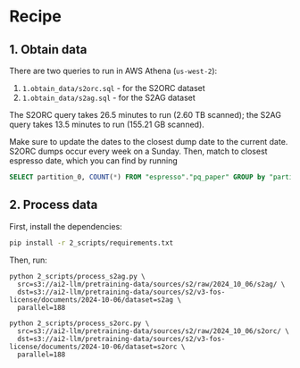 # Recipe

## 1. Obtain data

There are two queries to run in AWS Athena (`us-west-2`):

1. `1.obtain_data/s2orc.sql` - for the S2ORC dataset
2. `1.obtain_data/s2ag.sql` - for the S2AG dataset

The S2ORC query takes 26.5 minutes to run (2.60 TB scanned); the S2AG query takes 13.5 minutes to run (155.21 GB scanned).

Make sure to update the dates to the closest dump date to the current date. S2ORC dumps occur every week on a Sunday. Then, match to closest espresso date, which you can find by running

```sql
SELECT partition_0, COUNT(*) FROM "espresso"."pq_paper" GROUP by "partition_0";
```


## 2. Process data

First, install the dependencies:

```bash
pip install -r 2_scripts/requirements.txt
```

Then, run:

```shell
python 2_scripts/process_s2ag.py \
  src=s3://ai2-llm/pretraining-data/sources/s2/raw/2024_10_06/s2ag/ \
  dst=s3://ai2-llm/pretraining-data/sources/s2/v3-fos-license/documents/2024-10-06/dataset=s2ag \
  parallel=188

python 2_scripts/process_s2orc.py \
  src=s3://ai2-llm/pretraining-data/sources/s2/raw/2024_10_06/s2orc/ \
  dst=s3://ai2-llm/pretraining-data/sources/s2/v3-fos-license/documents/2024-10-06/dataset=s2orc \
  parallel=188
```
